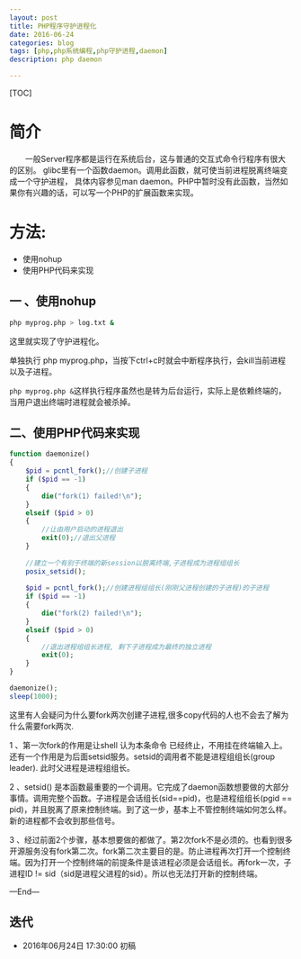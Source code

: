 ```yaml
---
layout: post
title: PHP程序守护进程化
date: 2016-06-24
categories: blog
tags: [php,php系统编程,php守护进程,daemon]
description: php daemon

---
```



[TOC]

# 简介
　　一般Server程序都是运行在系统后台，这与普通的交互式命令行程序有很大的区别。
glibc里有一个函数daemon。调用此函数，就可使当前进程脱离终端变成一个守护进程，
具体内容参见man daemon。PHP中暂时没有此函数，当然如果你有兴趣的话，可以写一个PHP的扩展函数来实现。

# 方法:

- 使用nohup
- 使用PHP代码来实现

## 一 、使用nohup

```bash
php myprog.php > log.txt &
```

这里就实现了守护进程化。

单独执行 php myprog.php，当按下ctrl+c时就会中断程序执行，会kill当前进程以及子进程。

`php myprog.php &`这样执行程序虽然也是转为后台运行，实际上是依赖终端的，当用户退出终端时进程就会被杀掉。


## 二、使用PHP代码来实现

```php
function daemonize()
{
    $pid = pcntl_fork();//创建子进程
    if ($pid == -1)
    {
        die("fork(1) failed!\n");
    }
    elseif ($pid > 0)
    {
        //让由用户启动的进程退出
        exit(0);//退出父进程
    }
    
    //建立一个有别于终端的新session以脱离终端,子进程成为进程组组长
    posix_setsid();
    
    $pid = pcntl_fork();//创建进程组组长(刚刚父进程创建的子进程)的子进程
    if ($pid == -1)
    {
        die("fork(2) failed!\n");
    }
    elseif ($pid > 0)
    {
        //退出进程组组长进程, 剩下子进程成为最终的独立进程
        exit(0);
    }
}

daemonize();
sleep(1000);
```

这里有人会疑问为什么要fork两次创建子进程,很多copy代码的人也不会去了解为什么需要fork两次.

1 、第一次fork的作用是让shell 认为本条命令 已经终止，不用挂在终端输入上。还有一个作用是为后面setsid服务。setsid的调用者不能是进程组组长(group leader). 此时父进程是进程组组长。
    
2 、setsid() 是本函数最重要的一个调用。它完成了daemon函数想要做的大部分事情。调用完整个函数。子进程是会话组长(sid==pid)，也是进程组组长(pgid == pid)，并且脱离了原来控制终端。到了这一步，基本上不管控制终端如何怎么样。新的进程都不会收到那些信号。

3  、经过前面2个步骤，基本想要做的都做了。第2次fork不是必须的。也看到很多开源服务没有fork第二次。fork第二次主要目的是。防止进程再次打开一个控制终端。因为打开一个控制终端的前提条件是该进程必须是会话组长。再fork一次，子进程ID != sid（sid是进程父进程的sid）。所以也无法打开新的控制终端。




—End—



## 迭代


* 2016年06月24日 17:30:00 初稿


